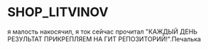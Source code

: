# SHOP_LITVINOV
я малость накосячил, я ток сейчас прочитал "КАЖДЫЙ ДЕНЬ РЕЗУЛЬТАТ ПРИКРЕПЛЯЕМ НА ГИТ РЕПОЗИТОРИЙ!".Печалька
